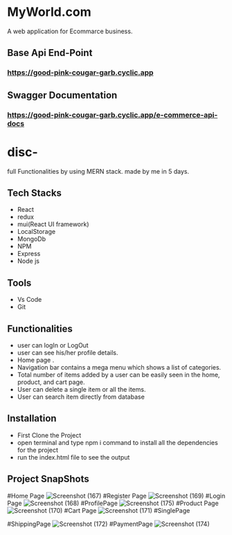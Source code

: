 
# MyWorld.com
A web application for Ecommarce business.

## Base Api End-Point
### https://good-pink-cougar-garb.cyclic.app

## Swagger Documentation
### https://good-pink-cougar-garb.cyclic.app/e-commerce-api-docs

# disc- 
full Functionalities by using MERN stack. made by me in 5 days.  


 ## Tech Stacks
 - React 
 - redux
 - mui(React UI framework)
 - LocalStorage
 - MongoDb
 - NPM
 - Express
 - Node js
 
## Tools
 - Vs Code
 - Git
## Functionalities
- user can logIn or LogOut 
- user can see his/her profile details. 
- Home page .
- Navigation bar contains a mega menu which shows a list of
categories.
- Total number of items added by a user can be easily seen in
the home, product, and cart page.
- User can delete a single item or all the items.
- User can search item directly from database
## Installation
- First Clone the Project
- open terminal and type npm i command to install all the dependencies for the project
- run the index.html file to see the output


## Project SnapShots

#Home Page
![Screenshot (167)](https://github.com/Yunuslala/My-World-App/assets/112767616/15424b02-329f-45e6-847f-f54f679ee7cd)
#Register Page
![Screenshot (169)](https://github.com/Yunuslala/My-World-App/assets/112767616/ab6930c7-4f38-44d8-a1c6-f0345ad04c14)
#Login Page
![Screenshot (168)](https://github.com/Yunuslala/My-World-App/assets/112767616/ef255158-cc3a-49be-a3f6-ba219bb14865)
#ProfilePage
![Screenshot (175)](https://github.com/Yunuslala/My-World-App/assets/112767616/50a2b6c9-235e-41bb-866f-0b826530d8d4)
#Product Page
![Screenshot (170)](https://github.com/Yunuslala/My-World-App/assets/112767616/90d0457e-4d08-4e36-b4fe-e315e68f119d)
#Cart Page
![Screenshot (171)](https://github.com/Yunuslala/My-World-App/assets/112767616/e3a9d544-363d-4e75-89bd-379198623e95)
#SinglePage

#ShippingPage
![Screenshot (172)](https://github.com/Yunuslala/My-World-App/assets/112767616/6c5e551e-6d8b-4dcb-8297-b15d35cbcd32)
#PaymentPage
![Screenshot (174)](https://github.com/Yunuslala/My-World-App/assets/112767616/0ad9d2e1-5124-48e4-8b4a-7215bf3e71aa)


